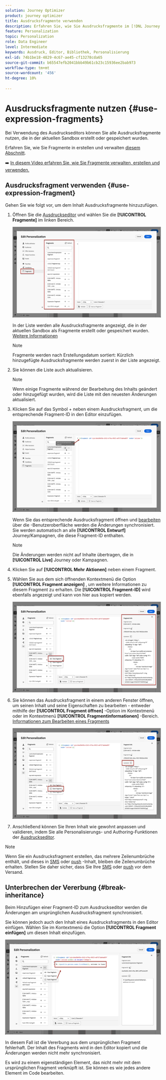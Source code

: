 ```yaml
---
solution: Journey Optimizer
product: journey optimizer
title: Ausdrucksfragmente verwenden
description: Erfahren Sie, wie Sie Ausdrucksfragmente im [!DNL Journey Optimizer] Ausdruckseditor.
feature: Personalization
topic: Personalization
role: Data Engineer
level: Intermediate
keywords: Ausdruck, Editor, Bibliothek, Personalisierung
exl-id: 74b1be18-4829-4c67-ae45-cf13278cda65
source-git-commit: b65547efb2041bbb49b61cb23c15936ee2bab973
workflow-type: tm+mt
source-wordcount: '456'
ht-degree: 10%

---
```


# Ausdrucksfragmente nutzen {#use-expression-fragments}

Bei Verwendung des Ausdruckseditors können Sie alle Ausdrucksfragmente nutzen, die in der aktuellen Sandbox erstellt oder gespeichert wurden.

Erfahren Sie, wie Sie Fragmente in erstellen und verwalten [diesem Abschnitt](../content-management/fragments.md).

➡️ [In diesem Video erfahren Sie, wie Sie Fragmente verwalten, erstellen und verwenden.](../content-management/fragments.md#video-fragments)

## Ausdrucksfragment verwenden {#use-expression-fragment}

Gehen Sie wie folgt vor, um dem Inhalt Ausdrucksfragmente hinzuzufügen.

1. Öffnen Sie die [Ausdruckseditor](personalization-build-expressions.md) und wählen Sie die **[!UICONTROL Fragmente]** im linken Bereich.

   ![](assets/expression-fragments-pane.png)

   In der Liste werden alle Ausdrucksfragmente angezeigt, die in der aktuellen Sandbox als Fragmente erstellt oder gespeichert wurden. [Weitere Informationen](../content-management/fragments.md#create-expression-fragment)

   >[!NOTE]
   >
   >Fragmente werden nach Erstellungsdatum sortiert: Kürzlich hinzugefügte Ausdrucksfragmente werden zuerst in der Liste angezeigt.

1. Sie können die Liste auch aktualisieren.

   >[!NOTE]
   >
   >Wenn einige Fragmente während der Bearbeitung des Inhalts geändert oder hinzugefügt wurden, wird die Liste mit den neuesten Änderungen aktualisiert.

1. Klicken Sie auf das Symbol + neben einem Ausdrucksfragment, um die entsprechende Fragment-ID in den Editor einzufügen.

   ![](assets/expression-fragment-add.png)

   Wenn Sie das entsprechende Ausdrucksfragment öffnen und [bearbeiten](../content-management/fragments.md#edit-fragments) über die -Benutzeroberfläche werden die Änderungen synchronisiert. Sie werden automatisch an alle **[!UICONTROL Entwurf]** Journey/Kampagnen, die diese Fragment-ID enthalten.

   >[!NOTE]
   >
   >Die Änderungen werden nicht auf Inhalte übertragen, die in **[!UICONTROL Live]** Journey oder Kampagnen.

1. Klicken Sie auf **[!UICONTROL Mehr Aktionen]** neben einem Fragment.

1. Wählen Sie aus dem sich öffnenden Kontextmenü die Option **[!UICONTROL Fragment anzeigen]** , um weitere Informationen zu diesem Fragment zu erhalten. Die **[!UICONTROL Fragment-ID]** wird ebenfalls angezeigt und kann von hier aus kopiert werden.

   ![](assets/expression-fragment-view.png)

1. Sie können das Ausdrucksfragment in einem anderen Fenster öffnen, um seinen Inhalt und seine Eigenschaften zu bearbeiten - entweder mithilfe der **[!UICONTROL Fragment öffnen]** -Option im Kontextmenü oder im Kontextmenü **[!UICONTROL Fragmentinformationen]** -Bereich. [Informationen zum Bearbeiten eines Fragments](../content-management/fragments.md#edit-fragments)

   ![](assets/expression-fragment-open.png)

1. Anschließend können Sie Ihren Inhalt wie gewohnt anpassen und validieren, indem Sie alle Personalisierungs- und Authoring-Funktionen der [Ausdruckseditor](personalization-build-expressions.md).

>[!NOTE]
>
>Wenn Sie ein Ausdrucksfragment erstellen, das mehrere Zeilenumbrüche enthält, und dieses in [SMS](../sms/create-sms.md#sms-content) oder [push](../push/design-push.md) -Inhalt, bleiben die Zeilenumbrüche erhalten. Stellen Sie daher sicher, dass Sie Ihre [SMS](../sms/send-sms.md) oder [push](../push/send-push.md) vor dem Versand.

## Unterbrechen der Vererbung {#break-inheritance}

Beim Hinzufügen einer Fragment-ID zum Ausdruckseditor werden die Änderungen am ursprünglichen Ausdrucksfragment synchronisiert.

Sie können jedoch auch den Inhalt eines Ausdrucksfragments in den Editor einfügen. Wählen Sie im Kontextmenü die Option **[!UICONTROL Fragment einfügen]** um diesen Inhalt einzufügen.

![](assets/expression-fragment-paste.png)

In diesem Fall ist die Vererbung aus dem ursprünglichen Fragment fehlerhaft. Der Inhalt des Fragments wird in den Editor kopiert und die Änderungen werden nicht mehr synchronisiert.

Es wird zu einem eigenständigen Element, das nicht mehr mit dem ursprünglichen Fragment verknüpft ist. Sie können es wie jedes andere Element im Code bearbeiten.

